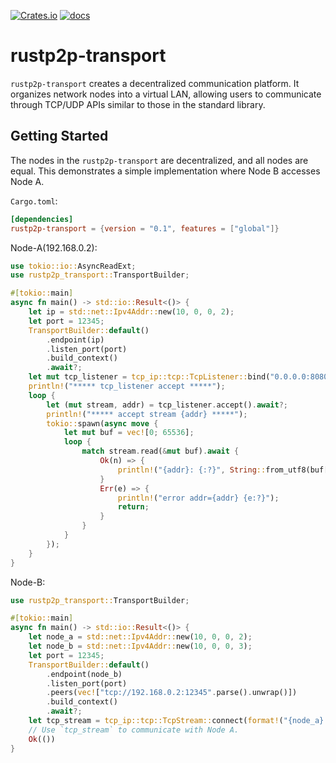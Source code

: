 [![Crates.io](https://img.shields.io/crates/v/rustp2p-transport.svg)](https://crates.io/crates/rustp2p-transport)
[![docs](https://docs.rs/rustp2p-transport/badge.svg)](https://docs.rs/rustp2p-transport/latest/rustp2p-transport/)

# rustp2p-transport

`rustp2p-transport` creates a decentralized communication platform.
It organizes network nodes into a virtual LAN,
allowing users to communicate through TCP/UDP APIs similar to those in the standard library.


Getting Started
------
The nodes in the `rustp2p-transport` are decentralized, and all nodes are equal.
This demonstrates a simple implementation where Node B accesses Node A.

`Cargo.toml`:

```toml
[dependencies]
rustp2p-transport = {version = "0.1", features = ["global"]}
```
Node-A(192.168.0.2):

```rust
use tokio::io::AsyncReadExt;
use rustp2p_transport::TransportBuilder;

#[tokio::main]
async fn main() -> std::io::Result<()> {
    let ip = std::net::Ipv4Addr::new(10, 0, 0, 2);
    let port = 12345;
    TransportBuilder::default()
        .endpoint(ip)
        .listen_port(port)
        .build_context()
        .await?;
    let mut tcp_listener = tcp_ip::tcp::TcpListener::bind("0.0.0.0:8080").await?;
    println!("***** tcp_listener accept *****");
    loop {
        let (mut stream, addr) = tcp_listener.accept().await?;
        println!("***** accept stream {addr} *****");
        tokio::spawn(async move {
            let mut buf = vec![0; 65536];
            loop {
                match stream.read(&mut buf).await {
                    Ok(n) => {
                        println!("{addr}: {:?}", String::from_utf8(buf[..n].to_vec()));
                    }
                    Err(e) => {
                        println!("error addr={addr} {e:?}");
                        return;
                    }
                }
            }
        });
    }
}
```

Node-B:

```rust
use rustp2p_transport::TransportBuilder;

#[tokio::main]
async fn main() -> std::io::Result<()> {
    let node_a = std::net::Ipv4Addr::new(10, 0, 0, 2);
    let node_b = std::net::Ipv4Addr::new(10, 0, 0, 3);
    let port = 12345;
    TransportBuilder::default()
        .endpoint(node_b)
        .listen_port(port)
        .peers(vec!["tcp://192.168.0.2:12345".parse().unwrap()])
        .build_context()
        .await?;
    let tcp_stream = tcp_ip::tcp::TcpStream::connect(format!("{node_a}:8080")).await?;
    // Use `tcp_stream` to communicate with Node A.
    Ok(())
}
```